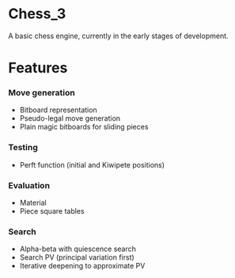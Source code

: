 # Chess_3

A basic chess engine, currently in the early stages of development.

# Features

### Move generation
- Bitboard representation
- Pseudo-legal move generation
- Plain magic bitboards for sliding pieces

### Testing
- Perft function (initial and Kiwipete positions)

### Evaluation
- Material
- Piece square tables

### Search
- Alpha-beta with quiescence search
- Search PV (principal variation first)
- Iterative deepening to approximate PV
